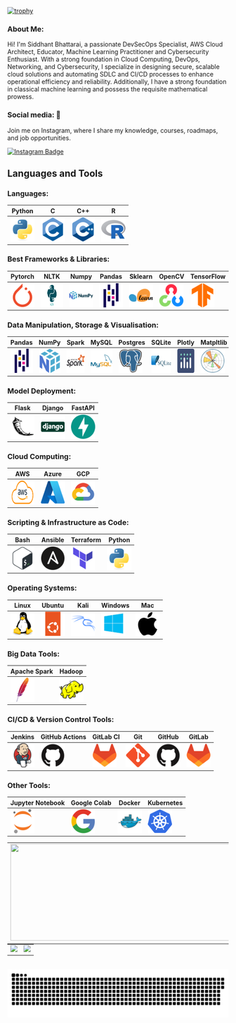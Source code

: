 [![trophy](https://github-profile-trophy.vercel.app/?username=siddhantbhattarai&title=Stars,Followers,Commits,Repositories,MultipleLang,PullRequest&theme=onedark)](https://github.com/ryo-ma/github-profile-trophy)
  
### About Me:    
Hi! I'm Siddhant Bhattarai, a passionate DevSecOps Specialist, AWS Cloud Architect, Educator, Machine Learning Practitioner and Cybersecurity Enthusiast. With a strong foundation in Cloud Computing, DevOps, Networking, and Cybersecurity, I specialize in designing secure, scalable cloud solutions and automating SDLC and CI/CD processes to enhance operational efficiency and reliability. Additionally, I have a strong foundation in classical machine learning and possess the requisite mathematical prowess.
       
   
### Social media: 📡    
Join me on Instagram, where I share my knowledge, courses, roadmaps, and job opportunities. 

[![Instagram Badge](https://img.shields.io/badge/Instagram-purple?style=for-the-badge&logo=instagram&logoColor=white)](https://www.instagram.com/siddhantacademy101)


## Languages and Tools 
<div>

### Languages:
| Python | C | C++ | R |
|--------|---|-----|---|
| <img src="https://github.com/devicons/devicon/blob/master/icons/python/python-original.svg" title="Python" alt="Python" width="55" height="55"/> | <img src="https://github.com/devicons/devicon/blob/master/icons/c/c-original.svg" title="C" alt="C" width="55" height="55"/> | <img src="https://github.com/devicons/devicon/blob/master/icons/cplusplus/cplusplus-original.svg" title="C++" alt="C++" width="55" height="55"/> | <img src="https://github.com/devicons/devicon/blob/master/icons/r/r-original.svg" title="R" alt="R" width="55" height="55"/> |


### Best Frameworks & Libraries:

| Pytorch | NLTK | Numpy | Pandas | Sklearn | OpenCV |TensorFlow |
|----------|----------|----------|----------|----------|----------|----------|
|  <img src="https://github.com/devicons/devicon/blob/master/icons/pytorch/pytorch-original.svg" title="Pytorch"  alt="Pytorch" width="55" height="55"/>| <img src="https://github.com/siddhantbhattarai/siddhantbhattarai/blob/main/assets/nltk.png?raw=true" title="NLTK" alt="NLTK" width="55" height="55"/> |  <img src="https://github.com/devicons/devicon/blob/master/icons/numpy/numpy-original-wordmark.svg" title="Numpy" alt="Numpy" width="55" height="55"/>|  <img src="https://github.com/devicons/devicon/blob/master/icons/pandas/pandas-original.svg" title="Pandas" alt="Pandas" width="55" height="55"/>|  <img src="https://github.com/devicons/devicon/blob/master/icons/scikitlearn/scikitlearn-original.svg" title="Sklearn" alt="sklearn" width="55" height="55"/>| <img src="https://github.com/devicons/devicon/blob/master/icons/opencv/opencv-original.svg" title="mpl" alt="OpenCv" width="55" height="55"/>|<img src="https://github.com/devicons/devicon/blob/master/icons/tensorflow/tensorflow-original.svg" title="TensorFlow" alt="TensorFlow" width="55" height="55"/> |



### Data Manipulation, Storage & Visualisation:

| Pandas | NumPy | Spark | MySQL | Postgres | SQLite | Plotly | Matpltlib | Seaborn | 
|----------|----------|----------|----------|----------|----------|----------|----------|----------|
| <img src="https://github.com/devicons/devicon/blob/master/icons/pandas/pandas-original.svg" title="Pandas" alt="Pandas" width="55" height="55"/> | <img src="https://github.com/devicons/devicon/blob/master/icons/numpy/numpy-original.svg" title="NumPy" alt="NumPy" width="55" height="55"/> | <img src="https://github.com/devicons/devicon/blob/master/icons/apachespark/apachespark-original-wordmark.svg" title="Spark" alt="Spark" width="55" height="55"/>|<img src="https://github.com/devicons/devicon/blob/master/icons/mysql/mysql-original-wordmark.svg" title="MySQL" alt="MySQL" width="55" height="55"/>|<img src="https://github.com/devicons/devicon/blob/master/icons/postgresql/postgresql-original.svg" title="pg" alt="pg" width="55" height="55"/>|<img src="https://github.com/devicons/devicon/blob/master/icons/sqlite/sqlite-original-wordmark.svg" title="SQLite" alt="SQLite" width="55" height="55"/>|<img src="https://github.com/devicons/devicon/blob/master/icons/plotly/plotly-original.svg" title="plotly" alt="pltly" width="55" height="55"/> | <img src="https://github.com/devicons/devicon/blob/master/icons/matplotlib/matplotlib-original.svg" title="plotly" alt="pltly" width="55" height="55"/> | <img src="https://github.com/siddhantbhattarai/siddhantbhattarai/blob/main/assets/seaborn.png?raw=true" title="Seaborn" alt="Seaborn" width="55" height="55"/> |

### Model Deployment:

| Flask | Django | FastAPI |
|-------|--------|---------|
| <img src="https://github.com/devicons/devicon/blob/master/icons/flask/flask-original.svg" title="Flask" alt="Flask" width="55" height="55"/> | <img src="https://github.com/siddhantbhattarai/siddhantbhattarai/blob/main/assets/django.png?raw=true" title="Django" alt="Django" width="55" height="55"/> | <img src="https://github.com/devicons/devicon/blob/master/icons/fastapi/fastapi-original.svg" title="FastAPI" alt="FastAPI" width="55" height="55"/> |

### Cloud Computing:

| AWS | Azure | GCP |
|-----|-------|-----|
| <img src="https://github.com/siddhantbhattarai/siddhantbhattarai/blob/main/assets/aws.png?raw=true" title="AWS" alt="AWS" width="55" height="55"/> | <img src="https://github.com/devicons/devicon/blob/master/icons/azure/azure-original.svg" title="Azure" alt="Azure" width="55" height="55"/> | <img src="https://github.com/devicons/devicon/blob/master/icons/googlecloud/googlecloud-original.svg" title="GCP" alt="GCP" width="55" height="55"/> |

### Scripting & Infrastructure as Code:
| Bash | Ansible | Terraform | Python | 
|----------|----------|----------|----------|
| <img src="https://github.com/devicons/devicon/blob/master/icons/bash/bash-original.svg" title="Bash" alt="Bash" width="55" height="55"/> | <img src="https://github.com/devicons/devicon/blob/master/icons/ansible/ansible-original.svg" title="Ansible" alt="Ansible" width="55" height="55"/> | <img src="https://github.com/devicons/devicon/blob/master/icons/terraform/terraform-original.svg" title="Terraform" alt="Terraform" width="55" height="55"/> | <img src="https://github.com/devicons/devicon/blob/master/icons/python/python-original.svg" title="Python" alt="Python" width="55" height="55"/> |

### Operating Systems:

| Linux | Ubuntu | Kali | Windows | Mac |
|-------|--------|------|---------|-----|
| <img src="https://github.com/devicons/devicon/blob/master/icons/linux/linux-original.svg" title="Linux" alt="Linux" width="55" height="55"/> | <img src="https://github.com/devicons/devicon/blob/master/icons/ubuntu/ubuntu-original.svg" title="Ubuntu" alt="Ubuntu" width="55" height="55"/> | <img src="https://github.com/canaleal/devicon/blob/new-icon-kali-linux/icons/kalilinux/kalilinux-original-wordmark.svg" title="Kali" alt="Kali" width="55" height="55"/> | <img src="https://github.com/siddhantbhattarai/siddhantbhattarai/blob/main/assets/windows.png?raw=true" title="Windows" alt="Windows" width="55" height="55"/> | <img src="https://github.com/devicons/devicon/blob/master/icons/apple/apple-original.svg" title="Mac" alt="Mac" width="55" height="55"/> |

### Big Data Tools:

| Apache Spark | Hadoop |
|--------------|--------|
| <img src="https://github.com/devicons/devicon/blob/master/icons/apache/apache-original.svg" title="Apache Spark" alt="Apache Spark" width="55" height="55"/> | <img src="https://github.com/devicons/devicon/blob/master/icons/hadoop/hadoop-original.svg" title="Hadoop" alt="Hadoop" width="55" height="55"/> |

### CI/CD & Version Control Tools:

| Jenkins | GitHub Actions | GitLab CI | Git | GitHub | GitLab |
|---------|----------------|-----------|-----|--------|--------|
| <img src="https://github.com/devicons/devicon/blob/master/icons/jenkins/jenkins-original.svg" title="Jenkins" alt="Jenkins" width="55" height="55"/> | <img src="https://github.com/devicons/devicon/blob/master/icons/github/github-original.svg" title="GitHub Actions" alt="GitHub Actions" width="55" height="55"/> | <img src="https://github.com/devicons/devicon/blob/master/icons/gitlab/gitlab-original.svg" title="GitLab CI" alt="GitLab CI" width="55" height="55"/> | <img src="https://github.com/devicons/devicon/blob/master/icons/git/git-original.svg" title="Git" alt="Git" width="55" height="55"/> | <img src="https://github.com/devicons/devicon/blob/master/icons/github/github-original.svg" title="GitHub" alt="GitHub" width="55" height="55"/> | <img src="https://github.com/devicons/devicon/blob/master/icons/gitlab/gitlab-original.svg" title="GitLab" alt="GitLab" width="55" height="55"/> |

### Other Tools:

| Jupyter Notebook | Google Colab | Docker | Kubernetes |
|------------------|--------------|--------|------------|
| <img src="https://github.com/devicons/devicon/blob/master/icons/jupyter/jupyter-original.svg" title="Jupyter Notebook" alt="Jupyter Notebook" width="55" height="55"/> | <img src="https://github.com/devicons/devicon/blob/master/icons/google/google-original.svg" title="Google Colab" alt="Google Colab" width="55" height="55"/> | <img src="https://github.com/devicons/devicon/blob/master/icons/docker/docker-original.svg" title="Docker" alt="Docker" width="55" height="55"/> | <img src="https://github.com/devicons/devicon/blob/master/icons/kubernetes/kubernetes-plain.svg" title="Kubernetes" alt="Kubernetes" width="55" height="55"/> |
  
<table style="margin: auto;">
    <tr>
        <td align="center">
            <img width="800" height="220" src="https://streak-stats.demolab.com?user=siddhantbhattarai&theme=highcontrast&hide_border=true&border_radius=5&card_width=800">
        </td>
    </tr>
</table>

<div style="text-align: center;">
    <table style="margin: auto;">
        <tr>
            <td>
                <img src="https://github-readme-stats.vercel.app/api?username=siddhantbhattarai&count_private=true&show_icons=true&theme=tokyonight"/>
            </td>
            <td>
                <img src="https://github-readme-stats.vercel.app/api/top-langs/?username=siddhantbhattarai&langs_count=10&layout=compact&hide=php,scss,css,html,batchfile,gherkin,freemarker,xslt,tsql,ruby"/>
            </td>
        </tr>
    </table>
</div>

<div id="header" align="center">
  <img src="https://komarev.com/ghpvc/?username=siddhantbhattarai&style=for-the-badge&color=orange" alt=""/>
</div>

<p align="center">
 <img width="1000" src="assets/github-snake.svg" alt="snake"/>
</p>


